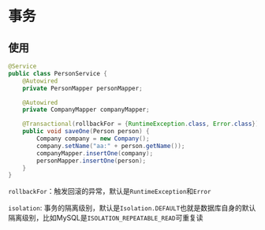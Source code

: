 # 事务





## 使用

```java
@Service
public class PersonService {
    @Autowired
    private PersonMapper personMapper;

    @Autowired
    private CompanyMapper companyMapper;

    @Transactional(rollbackFor = {RuntimeException.class, Error.class})
    public void saveOne(Person person) {
        Company company = new Company();
        company.setName("aa:" + person.getName());
        companyMapper.insertOne(company);
        personMapper.insertOne(person);
    }
}
```


`rollbackFor`：触发回滚的异常，默认是`RuntimeException`和`Error`


`isolation`: 事务的隔离级别，默认是`Isolation.DEFAULT`也就是数据库自身的默认隔离级别，比如MySQL是`ISOLATION_REPEATABLE_READ`可重复读

